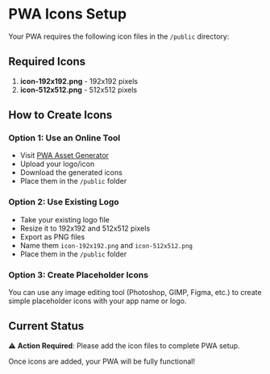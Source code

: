 # PWA Icons Setup

Your PWA requires the following icon files in the `/public` directory:

## Required Icons

1. **icon-192x192.png** - 192x192 pixels
2. **icon-512x512.png** - 512x512 pixels

## How to Create Icons

### Option 1: Use an Online Tool
- Visit [PWA Asset Generator](https://www.pwabuilder.com/imageGenerator)
- Upload your logo/icon
- Download the generated icons
- Place them in the `/public` folder

### Option 2: Use Existing Logo
- Take your existing logo file
- Resize it to 192x192 and 512x512 pixels
- Export as PNG files
- Name them `icon-192x192.png` and `icon-512x512.png`
- Place them in the `/public` folder

### Option 3: Create Placeholder Icons
You can use any image editing tool (Photoshop, GIMP, Figma, etc.) to create simple placeholder icons with your app name or logo.

## Current Status
⚠️ **Action Required**: Please add the icon files to complete PWA setup.

Once icons are added, your PWA will be fully functional!
